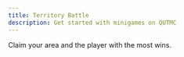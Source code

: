 ```yaml
---
title: Territory Battle
description: Get started with minigames on QUTMC
---
```

Claim your area and the player with the most wins.